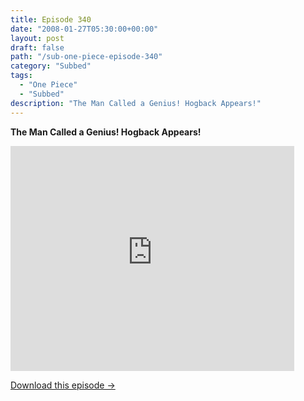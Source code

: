 ```yaml
---
title: Episode 340
date: "2008-01-27T05:30:00+00:00"
layout: post
draft: false
path: "/sub-one-piece-episode-340"
category: "Subbed"
tags:
  - "One Piece"
  - "Subbed"
description: "The Man Called a Genius! Hogback Appears!"
---
```


**The Man Called a Genius! Hogback Appears!**

<iframe width="640" height="360" src="https://www.rapidvideo.com/e/FXREPHCVNC" frameborder="0" marginwidth=0 marginheight=0 scrolling=no allowfullscreen style="max-width:90%;"></iframe>

<a href="http://ouo.io/qs/eCodkFEQ?s=https://www.rapidvideo.com/d/FXREPHCVNC" class="styled_a">Download this episode →</a>

